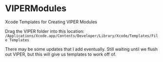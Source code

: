 # VIPERModules
Xcode Templates for Creating VIPER Modules



Drag the VIPER folder into this location: `/Applications/Xcode.app/Contents/Developer/Library/Xcode/Templates/File Templates`


There may be some updates that I add eventually. Still waiting until we flush out VIPER, but this will give us templates to work off of.
